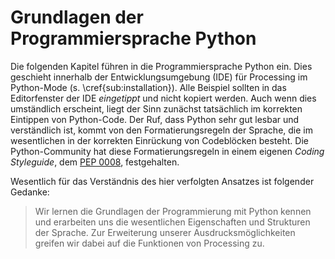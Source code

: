 # Grundlagen der Programmiersprache Python

Die folgenden Kapitel führen in die Programmiersprache Python ein. Dies geschieht innerhalb der Entwicklungsumgebung (IDE) für Processing im Python-Mode (s. \cref{sub:installation}). Alle Beispiel sollten in das Editorfenster der IDE *eingetippt* und nicht kopiert werden. Auch wenn dies umständlich erscheint, liegt der Sinn zunächst tatsächlich im korrekten Eintippen von Python-Code. Der Ruf, dass Python sehr gut lesbar und verständlich ist, kommt von den Formatierungsregeln der Sprache, die im wesentlichen in der korrekten Einrückung von Codeblöcken besteht. Die Python-Community hat diese Formatierungsregeln in einem eigenen *Coding Styleguide*, dem [PEP 0008](https://www.python.org/dev/peps/pep-0008/), festgehalten.

Wesentlich für das Verständnis des hier verfolgten Ansatzes ist folgender Gedanke:

> Wir lernen die Grundlagen der Programmierung mit Python kennen und erarbeiten uns die wesentlichen Eigenschaften und Strukturen der Sprache. Zur Erweiterung unserer Ausdrucksmöglichkeiten greifen wir dabei auf die Funktionen von Processing zu.
